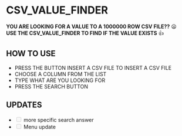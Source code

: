 # CSV_VALUE_FINDER
**YOU ARE LOOKING FOR A VALUE TO A 1000000 ROW CSV FILE??** :frowning: <br>
**USE THE CSV_VALUE_FINDER TO FIND IF THE VALUE EXISTS**  :+1:

## HOW TO USE
<ul>
  <li> PRESS THE BUTTON INSERT A CSV FILE  TO INSERT A CSV FILE</li>
  <li> CHOOSE A COLUMN FROM THE LIST</li>
  <li> TYPE WHAT ARE YOU LOOKING FOR </li>
  <li> PRESS THE SEARCH BUTTON </li>
  </ul>
  
  ## UPDATES 
  <ul>
  <li><input disabled = "" type="checkbox"> more specific search answer </li>
  <li><input disabled = "" type="checkbox"> Menu update </li>
  </ul>
